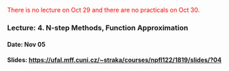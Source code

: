 <span style="color: red">There is no lecture on Oct 29 and there are no practicals on Oct 30.</span>

### Lecture: 4. N-step Methods, Function Approximation
#### Date: Nov 05
#### Slides: https://ufal.mff.cuni.cz/~straka/courses/npfl122/1819/slides/?04
